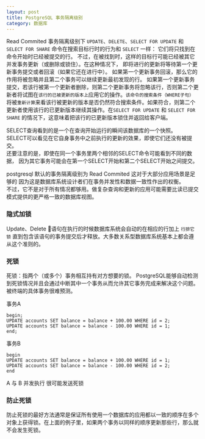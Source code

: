 ```yaml
---
layout: post
title: PostgreSQL 事务隔离级别
category: 数据库
---
```


Read Commited 事务隔离级别下
`UPDATE`、`DELETE`、`SELECT FOR UPDATE` 和 `SELECT FOR SHARE` 命令在搜索目标行时的行为和 `SELECT` 一样： 它们将只找到在命令开始时已经被提交的行。 不过，在被找到时，这样的目标行可能已经被其它并发事务更新（或删除或锁住）。在这种情况下， 即将进行的更新将等待第一个更新事务提交或者回滚（如果它还在进行中）。 如果第一个更新事务回滚，那么它的作用将被忽略并且第二个事务可以继续更新最初发现的行。 如果第一个更新事务提交，若该行被第一个更新者删除，则第二个更新事务将忽略该行，否则第二个更新者将试图在`该行的已被更新的版本上`应用它的操作。`该命令的搜索条件（WHERE子句）`将被`重新计算`来看该行被更新的版本是否仍然符合搜索条件。如果符合，则第二个更新者使用该行的已更新版本继续其操作。在`SELECT FOR UPDATE` 和 `SELECT FOR SHARE` 的情况下，这意味着把该行的已更新版本锁住并返回给客户端。 

SELECT查询看到的是一个在查询开始运行的瞬间该数据库的一个快照。  
SELECT可以看见在它自身事务中之前执行的更新的效果，即使它们还没有被提交。  
还要注意的是，即使在同一个事务里两个相邻的SELECT命令可能看到不同的数据， 因为其它事务可能会在第一个SELECT开始和第二个SELECT开始之间提交。

postgresql 默认的事务隔离级别为 Read Commited 这对于大部分应用场景是足够的 因为这是数据库系统设计者们在事务并发性和数据一致性作出的权衡。  
不过，它不是对于所有情况都够用。做复杂查询和更新的应用可能需要比读已提交模式提供的更严格一致的数据库视图。

### 隐式加锁
Update、Delete 语句在执行的时候数据库系统会自动的在相应的行加上 `行排它锁` 直到包含该语句的事务提交后才释放。大多数关系型数据库系统基本上都会遵从这个准则的。

### 死锁
死锁：指两个（或多个）事务相互持有对方想要的锁。
PostgreSQL能够自动检测到死锁情况并且会通过中断其中一个事务从而允许其它事务完成来解决这个问题。被终端的具体事务很难预测。

事务A
```shell
begin;
UPDATE accounts SET balance = balance + 100.00 WHERE id = 2;
UPDATE accounts SET balance = balance - 100.00 WHERE id = 1;
end;
```
事务B
```shell
begin
UPDATE accounts SET balance = balance + 100.00 WHERE id = 1;
UPDATE accounts SET balance = balance - 100.00 WHERE id = 2;
end
```
A 与 B 并发执行 很可能发送死锁

### 防止死锁
防止死锁的最好方法通常是保证所有使用一个数据库的应用都以一致的顺序在多个对象上获得锁。在上面的例子里，如果两个事务以同样的顺序更新那些行，那么就不会发生死锁。 